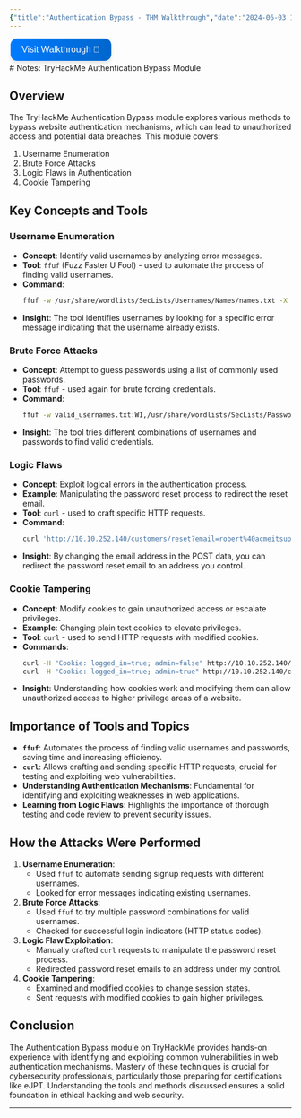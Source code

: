 ```yaml
---
{"title":"Authentication Bypass - THM Walkthrough","date":"2024-06-03 15:50:32","tags":["web"],"categories":["cybersecurity","THM","web"],"cover":"https://tryhackme-images.s3.amazonaws.com/room-icons/098ee61b8842b7e6fc27e9eea9d7e1dc.png","description":["Learn the various ways of discovering subdomains to expand your attack surface of a target."],"dg-publish":true,"walkthrough":"https://blog.satvik.live/post/THM%2FWEB%2FAuthentication-Bypass-THM-Walkthrough","room link":"https://tryhackme.com/r/room/authenticationbypass","permalink":"/thm-notes/web-fundamentals-path/authentication-bypass/","dgPassFrontmatter":true}
---
```


<a href="https://blog.satvik.live/post/THM%2FWEB%2FAuthentication-Bypass-THM-Walkthrough" style="text-decoration:none;">
  <button style="
    background: linear-gradient(90deg, rgba(0,123,255,1) 0%, rgba(0,102,204,1) 100%);
    border: none; /* Remove borders */
    color: white; /* White text */
    padding: 10px 20px; /* Some padding */
    text-align: center; /* Centered text */
    text-decoration: none; /* Remove underline */
    display: flex; /* Use flexbox */
    align-items: center; /* Center items vertically */
    justify-content: center; /* Center items horizontally */
    font-size: 16px; /* Increase font size */
    margin: 4px 2px; /* Add some margin */
    cursor: pointer; /* Add a pointer on hover */
    border-radius: 12px; /* Rounded corners */
    box-shadow: 0 4px 6px rgba(0, 0, 0, 0.1); /* Add shadow */
    transition: transform 0.2s; /* Animation for hover effect */
    height: 40px; /* Fixed height for better alignment */
  " onmouseover="this.style.transform='scale(1.05)';" onmouseout="this.style.transform='scale(1.0)';">
    Visit Walkthrough 👀
  </button>
</a>
# Notes: TryHackMe Authentication Bypass Module



## Overview
The TryHackMe Authentication Bypass module explores various methods to bypass website authentication mechanisms, which can lead to unauthorized access and potential data breaches. This module covers:
1. Username Enumeration
2. Brute Force Attacks
3. Logic Flaws in Authentication
4. Cookie Tampering

## Key Concepts and Tools

### Username Enumeration
- **Concept**: Identify valid usernames by analyzing error messages.
- **Tool**: `ffuf` (Fuzz Faster U Fool) - used to automate the process of finding valid usernames.
- **Command**:
  ```sh
  ffuf -w /usr/share/wordlists/SecLists/Usernames/Names/names.txt -X POST -d "username=FUZZ&email=x&password=x&cpassword=x" -H "Content-Type: application/x-www-form-urlencoded" -u http://10.10.252.140/customers/signup -mr "username already exists"
  ```
- **Insight**: The tool identifies usernames by looking for a specific error message indicating that the username already exists.

### Brute Force Attacks
- **Concept**: Attempt to guess passwords using a list of commonly used passwords.
- **Tool**: `ffuf` - used again for brute forcing credentials.
- **Command**:
  ```sh
  ffuf -w valid_usernames.txt:W1,/usr/share/wordlists/SecLists/Passwords/Common-Credentials/10-million-password-list-top-100.txt:W2 -X POST -d "username=W1&password=W2" -H "Content-Type: application/x-www-form-urlencoded" -u http://10.10.252.140/customers/login -fc 200
  ```
- **Insight**: The tool tries different combinations of usernames and passwords to find valid credentials.

### Logic Flaws
- **Concept**: Exploit logical errors in the authentication process.
- **Example**: Manipulating the password reset process to redirect the reset email.
- **Tool**: `curl` - used to craft specific HTTP requests.
- **Command**:
  ```sh
  curl 'http://10.10.252.140/customers/reset?email=robert%40acmeitsupport.thm' -H 'Content-Type: application/x-www-form-urlencoded' -d 'username=robert&email={your_email}@customer.acmeitsupport.thm'
  ```
- **Insight**: By changing the email address in the POST data, you can redirect the password reset email to an address you control.

### Cookie Tampering
- **Concept**: Modify cookies to gain unauthorized access or escalate privileges.
- **Example**: Changing plain text cookies to elevate privileges.
- **Tool**: `curl` - used to send HTTP requests with modified cookies.
- **Commands**:
  ```sh
  curl -H "Cookie: logged_in=true; admin=false" http://10.10.252.140/cookie-test
  curl -H "Cookie: logged_in=true; admin=true" http://10.10.252.140/cookie-test
  ```
- **Insight**: Understanding how cookies work and modifying them can allow unauthorized access to higher privilege areas of a website.

## Importance of Tools and Topics
- **`ffuf`**: Automates the process of finding valid usernames and passwords, saving time and increasing efficiency.
- **`curl`**: Allows crafting and sending specific HTTP requests, crucial for testing and exploiting web vulnerabilities.
- **Understanding Authentication Mechanisms**: Fundamental for identifying and exploiting weaknesses in web applications.
- **Learning from Logic Flaws**: Highlights the importance of thorough testing and code review to prevent security issues.

## How the Attacks Were Performed
1. **Username Enumeration**:
   - Used `ffuf` to automate sending signup requests with different usernames.
   - Looked for error messages indicating existing usernames.
2. **Brute Force Attacks**:
   - Used `ffuf` to try multiple password combinations for valid usernames.
   - Checked for successful login indicators (HTTP status codes).
3. **Logic Flaw Exploitation**:
   - Manually crafted `curl` requests to manipulate the password reset process.
   - Redirected password reset emails to an address under my control.
4. **Cookie Tampering**:
   - Examined and modified cookies to change session states.
   - Sent requests with modified cookies to gain higher privileges.

## Conclusion
The Authentication Bypass module on TryHackMe provides hands-on experience with identifying and exploiting common vulnerabilities in web authentication mechanisms. Mastery of these techniques is crucial for cybersecurity professionals, particularly those preparing for certifications like eJPT. Understanding the tools and methods discussed ensures a solid foundation in ethical hacking and web security.

-----

